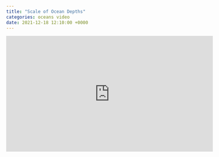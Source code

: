 ```yaml
---
title: "Scale of Ocean Depths"
categories: oceans video
date: 2021-12-18 12:10:00 +0000
---
```

<div><iframe width="560" height="315" src="https://www.youtube-nocookie.com/embed/Q5C7sqVe2Vg" title="YouTube video player" frameborder="0" allow="accelerometer; autoplay; clipboard-write; encrypted-media; gyroscope; picture-in-picture" allowfullscreen></iframe></div>